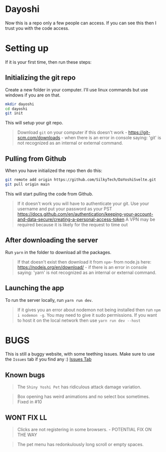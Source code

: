 # Dayoshi
Now this is a repo only a few people can access.
If you can see this then I trust you with the code access.

# Setting up
If it is your first time, then run these steps:
## Initializing the git repo
Create a new folder in your computer.
I'll use linux commands but use windows if you are on that.
```sh
mkdir dayoshi
cd dayoshi
git init
```
This will setup your git repo.
> Download `git` on your computer if this doesn't work - https://git-scm.com/downloads - when there is an error in console saying: 'git' is not recognized as an internal or external command.

## Pulling from Github
When you have initialized the repo then do this:
```sh
git remote add origin https://github.com/SilkyTech/DaYoshiSvelte.git
git pull origin main
```
This will start pulling the code from Github.
> If it doesn't work you will have to authenticate your git.
> Use your username and put your password as your PST
> https://docs.github.com/en/authentication/keeping-your-account-and-data-secure/creating-a-personal-access-token
> A VPN may be required because it is likely for the request to time out
## After downloading the server
Run `yarn` in the folder to download all the packages.
> If that doesn't exist then download it from `npm`- from node.js here: https://nodejs.org/en/download/ - if there is an error in console saying: 'yarn' is not recognized as an internal or external command.

## Launching the app
To run the server locally, run `yarn run dev`.
> If it gives you an error about nodemon not being installed then run `npm i nodemon -g`.
> You may need to give it sudo permissions.
If you want to host it on the local network then use `yarn run dev --host`

# BUGS
This is still a buggy website, with some teething issues.
Make sure to use the `Issues` tab if you find any :)
[Issues Tab](https://github.com/SilkyTech/DaYoshiSvelte/issues)

## Known bugs
  > The `Shiny Yoshi Pet` has ridiculous attack damage variation.
  
  > Box opening has weird animations and no select box sometimes. Fixed in #10


## WONT FIX LL
> Clicks are not registering in some browsers. - POTENTIAL FIX ON THE WAY

> The pet menu has redonkulously long scroll or empty spaces.
